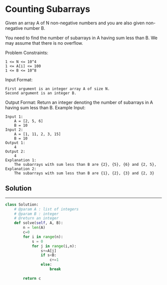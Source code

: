 <h1>Counting Subarrays</h1>

<p>
Given an array A of N non-negative numbers and you are also given non-negative number B.

You need to find the number of subarrays in A having sum less than B. We may assume that there is no overflow.

Problem Constraints:

    1 <= N <= 10^4
    1 <= A[i] <= 100
    1 <= B <= 10^8
Input Format:

    First argument is an integer array A of size N.
    Second argument is an integer B.
Output Format:
    Return an integer denoting the number of subarrays in A having sum less than B.
Example Input:

    Input 1:
        A = [2, 5, 6]
        B = 10
    Input 2:
        A = [1, 11, 2, 3, 15]
        B = 10
    Output 1:
        4
    Output 2:
        4
    Explanation 1:
        The subarrays with sum less than B are {2}, {5}, {6} and {2, 5},
    Explanation 2:
        The subarrays with sum less than B are {1}, {2}, {3} and {2, 3}
</p>

<h2>Solution</h2>

***

```python
class Solution:
    # @param A : list of integers
    # @param B : integer
    # @return an integer
    def solve(self, A, B):
        n = len(A)
        c=0
        for i in range(n):
            s = 0
            for j in range(i,n):
                s+=A[j]
                if s<B:
                    c+=1
                else:
                    break
                
        return c
```